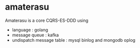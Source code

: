 # amaterasu

Amaterasu is a core CQRS-ES-DDD using 
- language : golang 
- message queue : kafka
- undispatch message table : mysql binlog and mongodb oplog